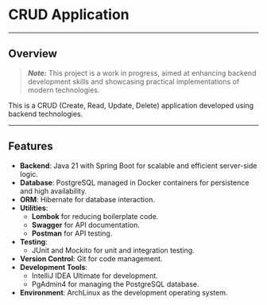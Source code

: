 # CRUD Application

---

## Overview
> ***Note:*** This project is a work in progress, aimed at enhancing backend development skills 
> and showcasing practical implementations of modern technologies.

This is a CRUD (Create, Read, Update, Delete) application developed using backend technologies.

---

## Features
- **Backend**: Java 21 with Spring Boot for scalable and efficient server-side logic.
- **Database**: PostgreSQL managed in Docker containers for persistence and high availability.
- **ORM**: Hibernate for database interaction.
- **Utilities**:
    - **Lombok** for reducing boilerplate code.
    - **Swagger** for API documentation.
    - **Postman** for API testing.
- **Testing**:
    - JUnit and Mockito for unit and integration testing.
- **Version Control**: Git for code management.
- **Development Tools**:
    - IntelliJ IDEA Ultimate for development.
    - PgAdmin4 for managing the PostgreSQL database.
- **Environment**: ArchLinux as the development operating system.
